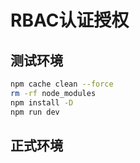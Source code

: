# RBAC认证授权

## 测试环境

```sh
npm cache clean --force
rm -rf node_modules
npm install -D
npm run dev
```

## 正式环境

```sh

```
